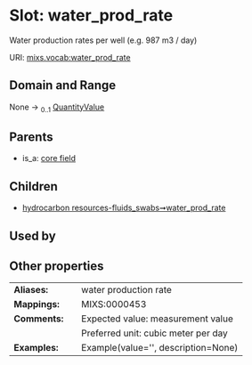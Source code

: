 
# Slot: water_prod_rate


Water production rates per well (e.g. 987 m3 / day)

URI: [mixs.vocab:water_prod_rate](https://w3id.org/mixs/vocab/water_prod_rate)


## Domain and Range

None &#8594;  <sub>0..1</sub> [QuantityValue](QuantityValue.md)

## Parents

 *  is_a: [core field](core_field.md)

## Children

 *  [hydrocarbon resources-fluids_swabs➞water_prod_rate](hydrocarbon_resources_fluids_swabs_water_prod_rate.md)

## Used by


## Other properties

|  |  |  |
| --- | --- | --- |
| **Aliases:** | | water production rate |
| **Mappings:** | | MIXS:0000453 |
| **Comments:** | | Expected value: measurement value |
|  | | Preferred unit: cubic meter per day |
| **Examples:** | | Example(value='', description=None) |

